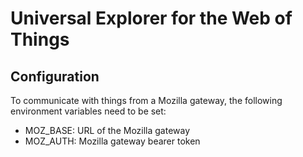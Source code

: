 # Universal Explorer for the Web of Things

## Configuration

To communicate with things from a Mozilla gateway, the following environment variables need to be set:
* MOZ_BASE: URL of the Mozilla gateway
* MOZ_AUTH: Mozilla gateway bearer token
